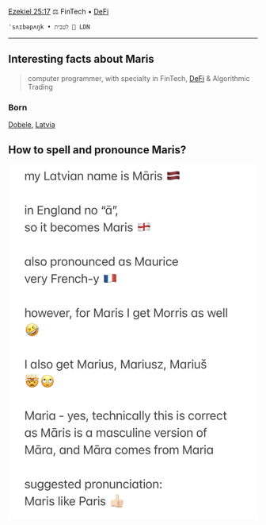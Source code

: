 
[Ezekiel 25:17](https://www.youtube.com/watch?v=x2WK_eWihdU) ⚖️ FinTech • [DeFi](https://www.investopedia.com/decentralized-finance-defi-5113835)

```
ˈsʌɪbəpʌŋk • לטבית 📍 LDN
```

---

## Interesting facts about Maris
> computer programmer, with specialty in FinTech, [DeFi](https://www.investopedia.com/decentralized-finance-defi-5113835) & Algorithmic Trading


### Born
[Dobele](https://en.wikipedia.org/wiki/Dobele), [Latvia](https://en.wikipedia.org/wiki/Latvia)

## How to spell and pronounce Maris? 
<img src="./how-to-pronounce-maris.jpg" title="suggested pronounciation: Maris like Paris">
